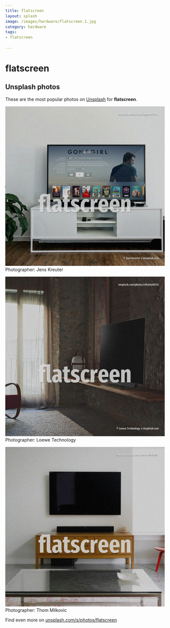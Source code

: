 ```yaml
---
title: flatscreen
layout: splash
image: /images/hardware/flatscreen.1.jpg
category: hardware
tags:
- flatscreen

---
```

# flatscreen

  

 
## Unsplash photos
These are the most popular photos on [Unsplash](https://unsplash.com) for **flatscreen**.
 
![flatscreen](/images/hardware/flatscreen.1.jpg)
Photographer:  Jens Kreuter
 
![flatscreen](/images/hardware/flatscreen.2.jpg)
Photographer:  Loewe Technology
 
![flatscreen](/images/hardware/flatscreen.3.jpg)
Photographer:  Thom Milkovic
 
Find even more on [unsplash.com/s/photos/flatscreen](https://unsplash.com/s/photos/flatscreen)
 
